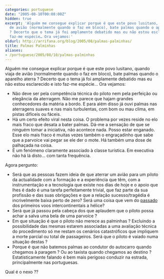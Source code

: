 ```yaml
---
categories: portuguese
date: "2005-08-10T00:08:00Z"
hidden: true
excerpt: 'Alguém me consegue explicar porque é que este povo lusitano, quando viaja
  de avião (normalmente quando o faz em bloco), bate palmas quando o aparelho aterra
  ? Decerto que o tema já foi amplamente debatido mas eu não estou esclarecido e isto
  faz-me espécie… Ora vejamos:'
oldurl: http://arrifana.org/blog/2005/08/palmas-palminhas/
title: Palmas Palminhas
aliases:
- /portuguese/2005/08/10/palmas-palminhas
---
```


Alguém me consegue explicar porque é que este povo lusitano, quando viaja de avião (normalmente quando o faz em bloco), bate palmas quando o aparelho aterra ? Decerto que o tema já foi amplamente debatido mas eu não estou esclarecido e isto faz-me espécie…
Ora vejamos:

- Não deve ser pela competência técnica do piloto nem pela perfeição ou elegância da aterragem. Não me parece que hajam grandes conhecedores da matéria a bordo. E para além disso já ouvi palmas nas aterragens suaves e nas mais turbulentas, com bom ou mau clima, em pistas difíceis ou fáceis.
- Há um certo efeito viral nesta coisa. O problema por vezes reside no elo mais fraco que desata a bater palmas. Dá-me a sensação de que se ninguém tomar a iniciativa, não acontece nada. Posso estar enganado. Esse elo mais fraco é muitas vezes também o engraçadinho que sabe que a parvoíce vai pegar se ele der o mote. Há também uma dose de palhaçada na coisa.
- É um fenómeno claramente associado à classe turística. Em executiva não há lá disto… com tanta frequência.

Agora pergunto:

- Será que as pessoas fazem ideia de que aterrar um avião para um piloto da actualidade com a formação e a experiência que têm, com a instrumentação e a tecnologia que existe nos dias de hoje e o apoio que lhes é dado é uma tarefa perfeitamente trivial, que faz parte da sua profissão e das suas obrigações e que a relação  sucesso/tragédia é incrivelmente baixa perto de zero? Será uma coisa que vem do [passado][1] dos primeiros voos intercontinentais a hélice?
- Será que já passou pela cabeça dos que aplaudem que o piloto possa achar a salva uma bela de uma parvoíce ?
- Em que situação é que o piloto não merece as palminhas ? Excluindo a possibilidade das mesmas estarem associadas a uma avaliação técnica do procedimento só me restam os cenários catastróficos que impliquem a morte parcial ou total de passageiros. Será que o piloto é vaiado numa situação destas ?
- Porque é que não batemos palmas ao condutor do autocarro quando chegamos à paragem ? Ou ao taxista quando chegamos ao destino ? Estatisticamente falando é bem mais perigoso conduzir na estrada, principalmente nas portuguesas.

Qual é o nexo ??

[1]: http://pt.wikipedia.org/wiki/Hist%C3%B3ria_da_avia%C3%A7%C3%A3o
